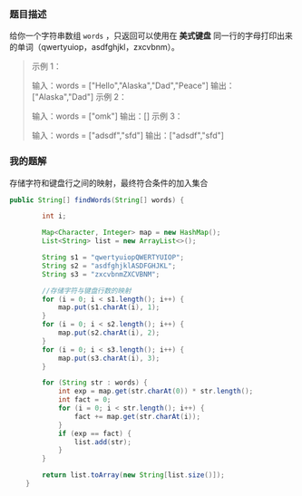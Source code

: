 ### 题目描述

给你一个字符串数组 `words` ，只返回可以使用在 **美式键盘** 同一行的字母打印出来的单词（qwertyuiop，asdfghjkl，zxcvbnm）。



>示例 1：
>
>输入：words = ["Hello","Alaska","Dad","Peace"]
>输出：["Alaska","Dad"]
>示例 2：
>
>输入：words = ["omk"]
>输出：[]
>示例 3：
>
>输入：words = ["adsdf","sfd"]
>输出：["adsdf","sfd"]



### 我的题解

存储字符和键盘行之间的映射，最终符合条件的加入集合

~~~ java
public String[] findWords(String[] words) {

        int i;

        Map<Character, Integer> map = new HashMap();
        List<String> list = new ArrayList<>();

        String s1 = "qwertyuiopQWERTYUIOP";
        String s2 = "asdfghjklASDFGHJKL";
        String s3 = "zxcvbnmZXCVBNM";

        //存储字符与键盘行数的映射
        for (i = 0; i < s1.length(); i++) {
            map.put(s1.charAt(i), 1);
        }
        for (i = 0; i < s2.length(); i++) {
            map.put(s2.charAt(i), 2);
        }
        for (i = 0; i < s3.length(); i++) {
            map.put(s3.charAt(i), 3);
        }

        for (String str : words) {
            int exp = map.get(str.charAt(0)) * str.length();
            int fact = 0;
            for (i = 0; i < str.length(); i++) {
                fact += map.get(str.charAt(i));
            }
            if (exp == fact) {
                list.add(str);
            }
        }

        return list.toArray(new String[list.size()]);
    }
~~~



